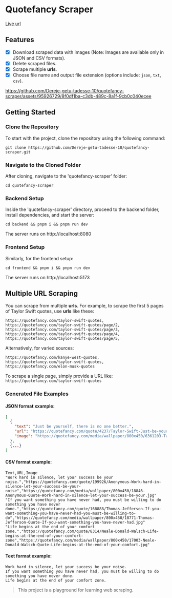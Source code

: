 # Quotefancy Scraper

[Live url](https://quotefancy-scraper.vercel.app/)

## Features

- [x] Download scraped data with images (Note: Images are available only in JSON and CSV formats).
- [x] Delete scraped files.
- [x] Scrape multiple **urls**.
- [x] Choose file name and output file extension (options include: `json`, `txt`, `csv`).

https://github.com/Dereje-getu-tadesse-10/quotefancy-scraper/assets/95926729/8f0df1ba-c3db-489c-8a1f-9cb0c040ecee

## Getting Started

### Clone the Repository

To start with the project, clone the repository using the following command:

```
git clone https://github.com/Dereje-getu-tadesse-10/quotefancy-scraper.git
```

### Navigate to the Cloned Folder

After cloning, navigate to the 'quotefancy-scraper' folder:

```
cd quotefancy-scraper
```

### Backend Setup

Inside the 'quotefancy-scraper' directory, proceed to the backend folder, install dependencies, and start the server:

```
cd backend && pnpm i && pnpm run dev
```

The server runs on http://localhost:8080

### Frontend Setup

Similarly, for the frontend setup:

```
cd frontend && pnpm i && pnpm run dev
```

The server runs on http://localhost:5173

## Multiple URL Scraping

You can scrape from multiple **urls**. For example, to scrape the first 5 pages of Taylor Swift quotes, use **urls** like these:

```
https://quotefancy.com/taylor-swift-quotes,
https://quotefancy.com/taylor-swift-quotes/page/2,
https://quotefancy.com/taylor-swift-quotes/page/3,
https://quotefancy.com/taylor-swift-quotes/page/4,
https://quotefancy.com/taylor-swift-quotes/page/5,
```

Alternatively, for varied sources:

```
https://quotefancy.com/kanye-west-quotes,
https://quotefancy.com/taylor-swift-quotes,
https://quotefancy.com/elon-musk-quotes
```

To scrape a single page, simply provide a URL like: `https://quotefancy.com/taylor-swift-quotes`

### Generated File Examples

#### JSON format xxample:

```json
[
  {
    "text": "Just be yourself, there is no one better.",
    "url": "https://quotefancy.com/quote/4237/Taylor-Swift-Just-be-yourself-there-is-no-one-better",
    "image": "https://quotefancy.com/media/wallpaper/800x450/6361203-Taylor-Swift-Quote-Just-be-yourself-there-is-no-one-better.jpg"
  },
  {...}
]
```

#### CSV format example:

```csv
Text,URL,Image
"Work hard in silence, let your success be your noise.","https://quotefancy.com/quote/199926/Anonymous-Work-hard-in-silence-let-your-success-be-your-noise","https://quotefancy.com/media/wallpaper/800x450/18846-Anonymous-Quote-Work-hard-in-silence-let-your-success-be-your.jpg"
"If you want something you have never had, you must be willing to do something you have never done.","https://quotefancy.com/quote/168888/Thomas-Jefferson-If-you-want-something-you-have-never-had-you-must-be-willing-to-do","https://quotefancy.com/media/wallpaper/800x450/18771-Thomas-Jefferson-Quote-If-you-want-something-you-have-never-had.jpg"
"Life begins at the end of your comfort zone.","https://quotefancy.com/quote/8314/Neale-Donald-Walsch-Life-begins-at-the-end-of-your-comfort-zone","https://quotefancy.com/media/wallpaper/800x450/17003-Neale-Donald-Walsch-Quote-Life-begins-at-the-end-of-your-comfort.jpg"
```

#### Text format example:

```
Work hard in silence, let your success be your noise.
If you want something you have never had, you must be willing to do something you have never done.
Life begins at the end of your comfort zone.
```

> This project is a playground for learning web scraping.
